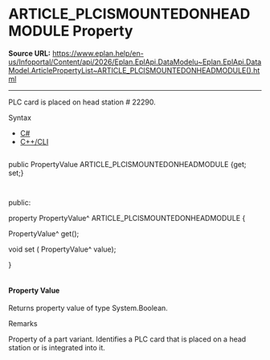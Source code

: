 # ARTICLE_PLCISMOUNTEDONHEADMODULE Property

**Source URL:** https://www.eplan.help/en-us/Infoportal/Content/api/2026/Eplan.EplApi.DataModelu~Eplan.EplApi.DataModel.ArticlePropertyList~ARTICLE_PLCISMOUNTEDONHEADMODULE().html

---

PLC card is placed on head station # 22290.

Syntax

- [C#](#i-syntax-CS)
- [C++/CLI](#i-syntax-CPP2005)

```
```
public PropertyValue ARTICLE_PLCISMOUNTEDONHEADMODULE {get; set;}
```
```

```
```
public:

property PropertyValue^ ARTICLE_PLCISMOUNTEDONHEADMODULE {

   PropertyValue^ get();

   void set (    PropertyValue^ value);

}
```
```

#### Property Value

Returns property value of type System.Boolean.

Remarks

Property of a part variant. Identifies a PLC card that is placed on a head station or is integrated into it.
